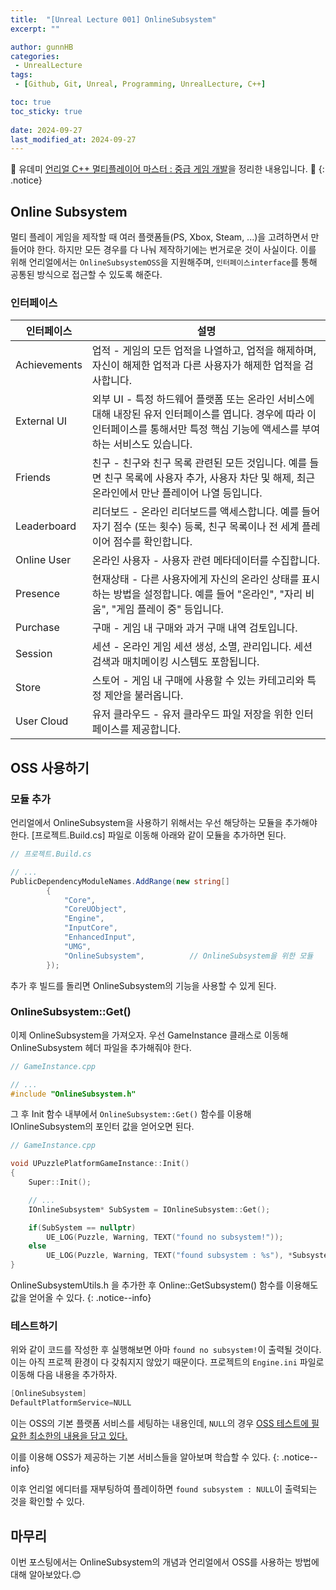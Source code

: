```yaml
---
title:  "[Unreal Lecture 001] OnlineSubsystem"
excerpt: ""

author: gunnHB
categories: 
 - UnrealLecture
tags: 
 - [Github, Git, Unreal, Programming, UnrealLecture, C++]

toc: true
toc_sticky: true
 
date: 2024-09-27
last_modified_at: 2024-09-27
---
```


🔔 유데미 [언리얼 C++ 멀티플레이어 마스터 : 중급 게임 개발](https://www.udemy.com/course/best-unreal-c/?couponCode=ST22MT92324B)을 정리한 내용입니다. 🔔
{: .notice}

## Online Subsystem
멀티 플레이 게임을 제작할 때 여러 플랫폼들(PS, Xbox, Steam, ...)을 고려하면서 만들어야 한다. 하지만 모든 경우를 다 나눠 제작하기에는
번거로운 것이 사실이다. 이를 위해 언리얼에서는 `OnlineSubsystemOSS`을 지원해주며, `인터페이스interface`를 통해 공통된 방식으로 접근할 수 있도록 해준다.

### 인터페이스

|인터페이스|설명|
|--|--|
|Achievements|업적 - 게임의 모든 업적을 나열하고, 업적을 해제하며, 자신이 해제한 업적과 다른 사용자가 해제한 업적을 검사합니다.|
|External UI|외부 UI - 특정 하드웨어 플랫폼 또는 온라인 서비스에 대해 내장된 유저 인터페이스를 엽니다. 경우에 따라 이 인터페이스를 통해서만 특정 핵심 기능에 액세스를 부여하는 서비스도 있습니다.|
|Friends|친구 - 친구와 친구 목록 관련된 모든 것입니다. 예를 들면 친구 목록에 사용자 추가, 사용자 차단 및 해제, 최근 온라인에서 만난 플레이어 나열 등입니다.|
|Leaderboard|리더보드 - 온라인 리더보드를 액세스합니다. 예를 들어 자기 점수 (또는 횟수) 등록, 친구 목록이나 전 세계 플레이어 점수를 확인합니다.|
|Online User|온라인 사용자 - 사용자 관련 메타데이터를 수집합니다.|
|Presence|현재상태 - 다른 사용자에게 자신의 온라인 상태를 표시하는 방법을 설정합니다. 예를 들어 "온라인", "자리 비움", "게임 플레이 중" 등입니다.|
|Purchase|구매 - 게임 내 구매와 과거 구매 내역 검토입니다.|
|Session|세션 - 온라인 게임 세션 생성, 소멸, 관리입니다. 세션 검색과 매치메이킹 시스템도 포함됩니다.|
|Store|스토어 - 게임 내 구매에 사용할 수 있는 카테고리와 특정 제안을 불러옵니다.|
|User Cloud|유저 클라우드 - 유저 클라우드 파일 저장을 위한 인터페이스를 제공합니다.|

## OSS 사용하기
### 모듈 추가
언리얼에서 OnlineSubsystem을 사용하기 위해서는 우선 해당하는 모듈을 추가해야 한다. [프로젝트.Build.cs] 파일로 이동해 아래와 같이 모듈을 추가하면 된다.

```c#
// 프로젝트.Build.cs

// ...
PublicDependencyModuleNames.AddRange(new string[]
		{
			"Core",
			"CoreUObject",
			"Engine",
			"InputCore",
			"EnhancedInput",
			"UMG",
			"OnlineSubsystem",          // OnlineSubsystem을 위한 모듈
		});
```

추가 후 빌드를 돌리면 OnlineSubsystem의 기능을 사용할 수 있게 된다.

### OnlineSubsystem::Get()
이제 OnlineSubsystem을 가져오자. 우선 GameInstance 클래스로 이동해 OnlineSubsystem 헤더 파일을 추가해줘야 한다.

```c++
// GameInstance.cpp

// ...
#include "OnlineSubsystem.h"
```

그 후 Init 함수 내부에서 `OnlineSubsystem::Get()` 함수를 이용해 IOnlineSubsystem의 포인터 값을 얻어오면 된다.

```c++
// GameInstance.cpp

void UPuzzlePlatformGameInstance::Init()
{
    Super::Init();

    // ...
    IOnlineSubsystem* SubSystem = IOnlineSubsystem::Get();

    if(SubSystem == nullptr)
        UE_LOG(Puzzle, Warning, TEXT("found no subsystem!"));
    else
        UE_LOG(Puzzle, Warning, TEXT("found subsystem : %s"), *Subsystem->GetNameInterface());
}
```

OnlineSubsystemUtils.h 을 추가한 후 Online::GetSubsystem() 함수를 이용해도 값을 얻어올 수 있다.
{: .notice--info}

### 테스트하기
위와 같이 코드를 작성한 후 실행해보면 아마 `found no subsystem!`이 출력될 것이다. 이는 아직 프로젝 환경이 다 갖춰지지 않았기 때문이다.
프로젝트의 `Engine.ini` 파일로 이동해 다음 내용을 추가하자.

```c++
[OnlineSubsystem]
DefaultPlatformService=NULL
```

이는 OSS의 기본 플랫폼 서비스를 세팅하는 내용인데, `NULL`의 경우 <u>OSS 테스트에 필요한 최소한의 내용을 담고 있다.</u>

이를 이용해 OSS가 제공하는 기본 서비스들을 알아보며 학습할 수 있다.
{: .notice--info}

이후 언리얼 에디터를 재부팅하여 플레이하면 `found subsystem : NULL`이 출력되는 것을 확인할 수 있다.

## 마무리
이번 포스팅에서는 OnlineSubsystem의 개념과 언리얼에서 OSS를 사용하는 방법에 대해 알아보았다.😊
